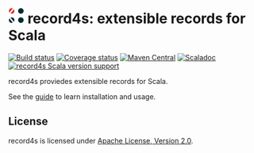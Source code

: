 <img src="docs/img/record4s.svg" alt="" width="32"/> record4s: extensible records for Scala
===========================================================================================
[![Build status](https://img.shields.io/github/actions/workflow/status/tarao/record4s/ci.yml)](https://github.com/tarao/record4s/actions/workflows/ci.yml)
[![Coverage status](https://codecov.io/gh/tarao/record4s/graph/badge.svg?token=U9309O1VNK)](https://codecov.io/gh/tarao/record4s)
[![Maven Central](https://img.shields.io/maven-central/v/com.github.tarao/record4s_3.svg)](https://maven-badges.herokuapp.com/maven-central/com.github.tarao/record4s_3)
[![Scaladoc](https://javadoc.io/badge2/com.github.tarao/record4s_3/javadoc.svg?color=blue&label=Scaladoc)](https://javadoc.io/doc/com.github.tarao/record4s_3)
[![record4s Scala version support](https://index.scala-lang.org/tarao/record4s/record4s/latest.svg)](https://index.scala-lang.org/tarao/record4s/record4s)

record4s proviedes extensible records for Scala.

See the [guide][] to learn installation and usage.

License
-------

record4s is licensed under [Apache License, Version 2.0][apache2].

[apache2]: https://www.apache.org/licenses/LICENSE-2.0
[guide]: https://tarao.orezdnu.org/record4s/
